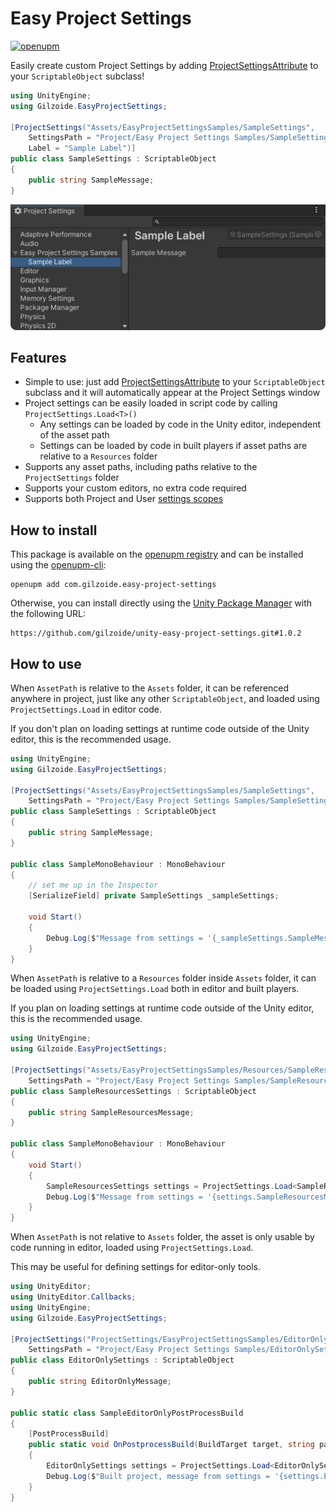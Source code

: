# Easy Project Settings
[![openupm](https://img.shields.io/npm/v/com.gilzoide.easy-project-settings?label=openupm&registry_uri=https://package.openupm.com)](https://openupm.com/packages/com.gilzoide.easy-project-settings/)

Easily create custom Project Settings by adding [ProjectSettingsAttribute](Runtime/ProjectSettingsAttribute.cs) to your `ScriptableObject` subclass!

```cs
using UnityEngine;
using Gilzoide.EasyProjectSettings;

[ProjectSettings("Assets/EasyProjectSettingsSamples/SampleSettings",
    SettingsPath = "Project/Easy Project Settings Samples/SampleSettings",
    Label = "Sample Label")]
public class SampleSettings : ScriptableObject
{
    public string SampleMessage;
}
```

![](Extras~/SampleSettings.png)


## Features
- Simple to use: just add [ProjectSettingsAttribute](Runtime/ProjectSettingsAttribute.cs) to your `ScriptableObject` subclass and it will automatically appear at the Project Settings window
- Project settings can be easily loaded in script code by calling `ProjectSettings.Load<T>()`
  + Any settings can be loaded by code in the Unity editor, independent of the asset path
  + Settings can be loaded by code in built players if asset paths are relative to a `Resources` folder
- Supports any asset paths, including paths relative to the `ProjectSettings` folder
- Supports your custom editors, no extra code required
- Supports both Project and User [settings scopes](https://docs.unity3d.com/ScriptReference/SettingsScope.html)


## How to install
This package is available on the [openupm registry](https://openupm.com/)
and can be installed using the [openupm-cli](https://github.com/openupm/openupm-cli):

```
openupm add com.gilzoide.easy-project-settings
```

Otherwise, you can install directly using the [Unity Package Manager](https://docs.unity3d.com/Manual/upm-ui-giturl.html)
with the following URL:

```
https://github.com/gilzoide/unity-easy-project-settings.git#1.0.2
```


## How to use
When `AssetPath` is relative to the `Assets` folder, it can be referenced anywhere in project,
just like any other `ScriptableObject`, and loaded using `ProjectSettings.Load` in editor code.

If you don't plan on loading settings at runtime code outside of the Unity editor, this is
the recommended usage.
```cs
using UnityEngine;
using Gilzoide.EasyProjectSettings;

[ProjectSettings("Assets/EasyProjectSettingsSamples/SampleSettings",
    SettingsPath = "Project/Easy Project Settings Samples/SampleSettings")]
public class SampleSettings : ScriptableObject
{
    public string SampleMessage;
}

public class SampleMonoBehaviour : MonoBehaviour
{
    // set me up in the Inspector
    [SerializeField] private SampleSettings _sampleSettings;

    void Start()
    {
        Debug.Log($"Message from settings = '{_sampleSettings.SampleMessage}'");
    }
}
```


When `AssetPath` is relative to a `Resources` folder inside `Assets` folder, it can be
loaded using `ProjectSettings.Load` both in editor and built players.

If you plan on loading settings at runtime code outside of the Unity editor, this is the
recommended usage.
```cs
using UnityEngine;
using Gilzoide.EasyProjectSettings;

[ProjectSettings("Assets/EasyProjectSettingsSamples/Resources/SampleResourcesSettings",
    SettingsPath = "Project/Easy Project Settings Samples/SampleResourcesSettings")]
public class SampleResourcesSettings : ScriptableObject
{
    public string SampleResourcesMessage;
}

public class SampleMonoBehaviour : MonoBehaviour
{
    void Start()
    {
        SampleResourcesSettings settings = ProjectSettings.Load<SampleResourcesSettings>();
        Debug.Log($"Message from settings = '{settings.SampleResourcesMessage}'");
    }
}
```


When `AssetPath` is not relative to `Assets` folder, the asset is only usable by code
running in editor, loaded using `ProjectSettings.Load`.

This may be useful for defining settings for editor-only tools.
```cs
using UnityEditor;
using UnityEditor.Callbacks;
using UnityEngine;
using Gilzoide.EasyProjectSettings;

[ProjectSettings("ProjectSettings/EasyProjectSettingsSamples/EditorOnlySettings",
    SettingsPath = "Project/Easy Project Settings Samples/EditorOnlySettings")]
public class EditorOnlySettings : ScriptableObject
{
    public string EditorOnlyMessage;
}

public static class SampleEditorOnlyPostProcessBuild
{
    [PostProcessBuild]
    public static void OnPostprocessBuild(BuildTarget target, string pathToBuiltProject)
    {
        EditorOnlySettings settings = ProjectSettings.Load<EditorOnlySettings>();
        Debug.Log($"Built project, message from settings = '{settings.EditorOnlyMessage}'");
    }
}
```
